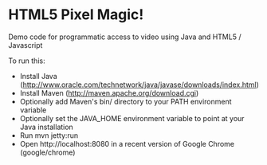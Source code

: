 HTML5 Pixel Magic!
========

Demo code for programmatic access to video using Java and HTML5 / Javascript

To run this:

* Install Java (http://www.oracle.com/technetwork/java/javase/downloads/index.html)
* Install Maven (http://maven.apache.org/download.cgi)
* Optionally add Maven's bin/ directory to your PATH environment variable
* Optionally set the JAVA_HOME environment variable to point at your Java installation
* Run mvn jetty:run
* Open http://localhost:8080 in a recent version of Google Chrome (google/chrome)
